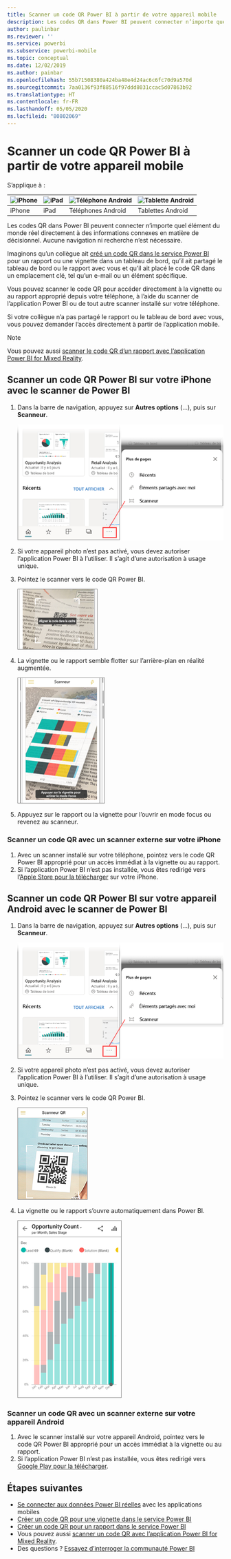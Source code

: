 ```yaml
---
title: Scanner un code QR Power BI à partir de votre appareil mobile
description: Les codes QR dans Power BI peuvent connecter n’importe quel élément du monde réel directement à des informations décisionnelles connexes dans l’application mobile Power BI pour appareils iPhones et Android.
author: paulinbar
ms.reviewer: ''
ms.service: powerbi
ms.subservice: powerbi-mobile
ms.topic: conceptual
ms.date: 12/02/2019
ms.author: painbar
ms.openlocfilehash: 55b71508380a424ba48e4d24ac6c6fc70d9a570d
ms.sourcegitcommit: 7aa0136f93f88516f97ddd8031ccac5d07863b92
ms.translationtype: HT
ms.contentlocale: fr-FR
ms.lasthandoff: 05/05/2020
ms.locfileid: "80802069"
---
```

# <a name="scan-a-power-bi-qr-code-from-your-mobile-device"></a>Scanner un code QR Power BI à partir de votre appareil mobile
S’applique à :

| ![iPhone](./media/mobile-apps-qr-code/ios-logo-40-px.png) | ![iPad](./media/mobile-apps-qr-code/ios-logo-40-px.png) | ![Téléphone Android](././media/mobile-apps-qr-code/android-logo-40-px.png) | ![Tablette Android](././media/mobile-apps-qr-code/android-logo-40-px.png) |
|:--- |:--- |:--- |:--- |
|iPhone |iPad |Téléphones Android |Tablettes Android |

Les codes QR dans Power BI peuvent connecter n’importe quel élément du monde réel directement à des informations connexes en matière de décisionnel. Aucune navigation ni recherche n’est nécessaire.

Imaginons qu’un collègue ait [créé un code QR dans le service Power BI](../../service-create-qr-code-for-tile.md) pour un rapport ou une vignette dans un tableau de bord, qu’il ait partagé le tableau de bord ou le rapport avec vous et qu’il ait placé le code QR dans un emplacement clé, tel qu’un e-mail ou un élément spécifique. 

Vous pouvez scanner le code QR pour accéder directement à la vignette ou au rapport approprié depuis votre téléphone, à l’aide du scanner de l’application Power BI ou de tout autre scanner installé sur votre téléphone. 

Si votre collègue n’a pas partagé le rapport ou le tableau de bord avec vous, vous pouvez demander l’accès directement à partir de l’application mobile. 

> [!NOTE]
> Vous pouvez aussi [scanner le code QR d’un rapport avec l’application Power BI for Mixed Reality](mobile-mixed-reality-app.md#scan-a-report-qr-code-in-holographic-view).

## <a name="scan-a-power-bi-qr-code-on-your-iphone-with-the-power-bi-scanner"></a>Scanner un code QR Power BI sur votre iPhone avec le scanner de Power BI

1. Dans la barre de navigation, appuyez sur **Autres options** (...), puis sur **Scanneur**.

    ![](media/mobile-apps-qr-code/power-bi-scanner.png)

2. Si votre appareil photo n’est pas activé, vous devez autoriser l’application Power BI à l’utiliser. Il s’agit d’une autorisation à usage unique. 
 
3. Pointez le scanner vers le code QR Power BI. 
   
    ![](media/mobile-apps-qr-code/power-bi-align-qr-code.png)
4. La vignette ou le rapport semble flotter sur l’arrière-plan en réalité augmentée.
   
    ![](media/mobile-apps-qr-code/power-bi-ios-qr-ar-scanner.png)

5. Appuyez sur le rapport ou la vignette pour l’ouvrir en mode focus ou revenez au scanneur.

### <a name="scan-a-qr-code-from-an-external-scanner-on-your-iphone"></a>Scanner un code QR avec un scanner externe sur votre iPhone
1. Avec un scanner installé sur votre téléphone, pointez vers le code QR Power BI approprié pour un accès immédiat à la vignette ou au rapport. 
2. Si l’application Power BI n’est pas installée, vous êtes redirigé vers l’[Apple Store pour la télécharger](https://go.microsoft.com/fwlink/?LinkId=522062) sur votre iPhone.

## <a name="scan-a-power-bi-qr-code-on-your-android-device-with-the-power-bi-scanner"></a>Scanner un code QR Power BI sur votre appareil Android avec le scanner de Power BI

1. Dans la barre de navigation, appuyez sur **Autres options** (...), puis sur **Scanneur**.

    ![](media/mobile-apps-qr-code/power-bi-scanner.png)

2. Si votre appareil photo n’est pas activé, vous devez autoriser l’application Power BI à l’utiliser. Il s’agit d’une autorisation à usage unique. 

3. Pointez le scanner vers le code QR Power BI. 
   
    ![](media/mobile-apps-qr-code/pbi_iph_qrscan.png)
4. La vignette ou le rapport s’ouvre automatiquement dans Power BI.
   
    ![](media/mobile-apps-qr-code/power-bi-android-tile.png)

### <a name="scan-a-qr-code-from-an-external-scanner-on-your-android-device"></a>Scanner un code QR avec un scanner externe sur votre appareil Android
1. Avec le scanner installé sur votre appareil Android, pointez vers le code QR Power BI approprié pour un accès immédiat à la vignette ou au rapport. 
2. Si l’application Power BI n’est pas installée, vous êtes redirigé vers [Google Play pour la télécharger](https://go.microsoft.com/fwlink/?LinkID=544867). 

## <a name="next-steps"></a>Étapes suivantes
* [Se connecter aux données Power BI réelles](mobile-apps-data-in-real-world-context.md) avec les applications mobiles
* [Créer un code QR pour une vignette dans le service Power BI](../../service-create-qr-code-for-tile.md)
* [Créer un code QR pour un rapport dans le service Power BI](../../service-create-qr-code-for-report.md)
* Vous pouvez aussi [scanner un code QR avec l’application Power BI for Mixed Reality](mobile-mixed-reality-app.md).
* Des questions ? [Essayez d’interroger la communauté Power BI](https://community.powerbi.com/)

